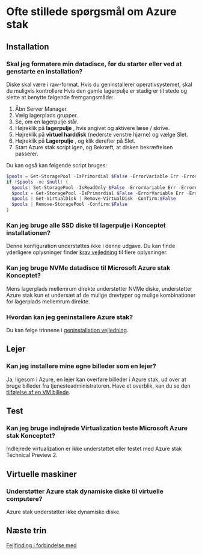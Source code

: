 <properties
    pageTitle="Ofte stillede spørgsmål om Azure stak | Microsoft Azure"
    description="Azure stak stillede ofte spørgsmål."
    services="azure-stack"
    documentationCenter=""
    authors="HeathL17"
    manager="byronr"
    editor=""/>

<tags
    ms.service="azure-stack"
    ms.workload="na"
    ms.tgt_pltfrm="na"
    ms.devlang="na"
    ms.topic="article"
    ms.date="10/13/2016"
    ms.author="helaw"/>

# <a name="frequently-asked-questions-for-azure-stack"></a>Ofte stillede spørgsmål om Azure stak

## <a name="deployment"></a>Installation

### <a name="do-i-need-to-format-my-data-disks-before-starting-or-restarting-an-installation"></a>Skal jeg formatere min datadisce, før du starter eller ved at genstarte en installation?

Diske skal være i raw-format. Hvis du geninstallerer operativsystemet, skal du muligvis kontrollere Hvis den gamle lagerpulje er stadig er til stede og slette at benytte følgende fremgangsmåde:

1. Åbn Server Manager.
2. Vælg lagerplads grupper.
3. Se, om en lagerpulje står.
4. Højreklik på **lagerpulje** , hvis angivet og aktivere læse / skrive.
5. Højreklik på **virtuel harddisk** (nederste venstre hjørne) og vælge Slet.
6. Højreklik på **Lagerpulje** , og klik derefter på Slet.
7. Start Azure stak script igen, og Bekræft, at disken bekræftelsen passerer.

Du kan også kan følgende script bruges:

```PowerShell
$pools = Get-StoragePool -IsPrimordial $False -ErrorVariable Err -ErrorAction SilentlyContinue
if ($pools -ne $null) {
  $pools| Set-StoragePool -IsReadOnly $False -ErrorVariable Err -ErrorAction SilentlyContinue
  $pools = Get-StoragePool -IsPrimordial $False -ErrorVariable Err -ErrorAction SilentlyContinue
  $pools | Get-VirtualDisk | Remove-VirtualDisk -Confirm:$False
  $pools | Remove-StoragePool -Confirm:$False
}
```

### <a name="can-i-use-all-ssd-disks-for-the-storage-pool-in-the-poc-installation"></a>Kan jeg bruge alle SSD diske til lagerpulje i Konceptet installationen?

Denne konfiguration understøttes ikke i denne udgave.  Du kan finde yderligere oplysninger finder [krav vejledning](azure-stack-deploy.md) til flere oplysninger.

### <a name="can-i-use-nvme-data-disks-for-the-microsoft-azure-stack-poc"></a>Kan jeg bruge NVMe datadisce til Microsoft Azure stak Konceptet?

Mens lagerplads mellemrum direkte understøtter NVMe diske, understøtter Azure stak kun et undersæt af de mulige drevtyper og mulige kombinationer for lagerplads mellemrum direkte. 

### <a name="how-can-i-reinstall-azure-stack"></a>Hvordan kan jeg geninstallere Azure stak?
Du kan følge trinnene i [geninstallation vejledning](azure-stack-redeploy.md).  

## <a name="tenant"></a>Lejer

### <a name="can-i-deploy-my-own-images-as-a-tenant"></a>Kan jeg installere mine egne billeder som en lejer?

Ja, ligesom i Azure, en lejer kan overføre billeder i Azure stak, ud over at bruge billeder fra tjenesteadministratoren. Have et overblik, kan du se den [tilføjelse af en VM billede](azure-stack-add-vm-image.md). 

## <a name="testing"></a>Test

### <a name="can-i-use-nested-virtualization-to-test-the-microsoft-azure-stack-poc"></a>Kan jeg bruge indlejrede Virtualization teste Microsoft Azure stak Konceptet?

Indlejrede virtualization er ikke understøttet eller testet med Azure stak Technical Preview 2.

## <a name="virtual-machines"></a>Virtuelle maskiner

### <a name="does-azure-stack-support-dynamic-disks-for-virtual-machines"></a>Understøtter Azure stak dynamiske diske til virtuelle computere?

Azure stak understøtter ikke dynamiske diske.

## <a name="next-steps"></a>Næste trin

[Fejlfinding i forbindelse med](azure-stack-troubleshooting.md)
